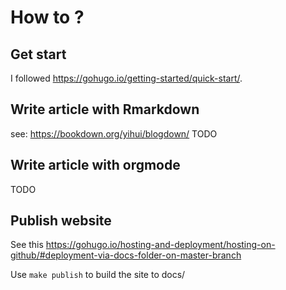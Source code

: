 # How to ? #

## Get start ##

I followed <https://gohugo.io/getting-started/quick-start/>.

## Write article with Rmarkdown ##

see: <https://bookdown.org/yihui/blogdown/> 
TODO

## Write article with orgmode ##

TODO

## Publish website ##

See this
<https://gohugo.io/hosting-and-deployment/hosting-on-github/#deployment-via-docs-folder-on-master-branch>

Use `make publish` to build the site to docs/
